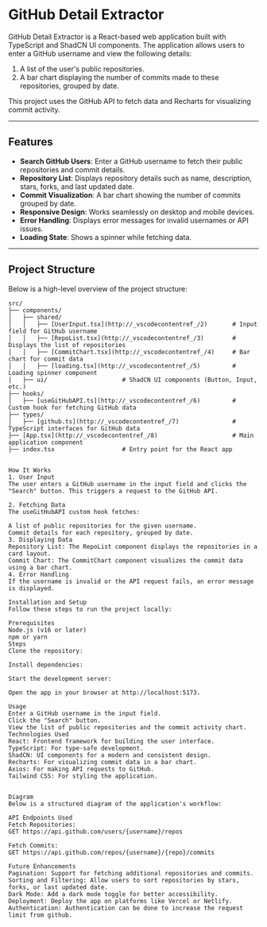 # GitHub Detail Extractor

GitHub Detail Extractor is a React-based web application built with TypeScript and ShadCN UI components. The application allows users to enter a GitHub username and view the following details:

1. A list of the user's public repositories.
2. A bar chart displaying the number of commits made to these repositories, grouped by date.

This project uses the GitHub API to fetch data and Recharts for visualizing commit activity.

---

## Features

- **Search GitHub Users**: Enter a GitHub username to fetch their public repositories and commit details.
- **Repository List**: Displays repository details such as name, description, stars, forks, and last updated date.
- **Commit Visualization**: A bar chart showing the number of commits grouped by date.
- **Responsive Design**: Works seamlessly on desktop and mobile devices.
- **Error Handling**: Displays error messages for invalid usernames or API issues.
- **Loading State**: Shows a spinner while fetching data.

---

## Project Structure

Below is a high-level overview of the project structure:

```plaintext
src/
├── components/
│   ├── shared/
│   │   ├── [UserInput.tsx](http://_vscodecontentref_/2)       # Input field for GitHub username
│   │   ├── [RepoList.tsx](http://_vscodecontentref_/3)        # Displays the list of repositories
│   │   ├── [CommitChart.tsx](http://_vscodecontentref_/4)     # Bar chart for commit data
│   │   ├── [loading.tsx](http://_vscodecontentref_/5)         # Loading spinner component
│   ├── ui/                     # ShadCN UI components (Button, Input, etc.)
├── hooks/
│   ├── [useGitHubAPI.ts](http://_vscodecontentref_/6)         # Custom hook for fetching GitHub data
├── types/
│   ├── [github.ts](http://_vscodecontentref_/7)               # TypeScript interfaces for GitHub data
├── [App.tsx](http://_vscodecontentref_/8)                     # Main application component
├── index.tsx                   # Entry point for the React app


How It Works
1. User Input
The user enters a GitHub username in the input field and clicks the "Search" button. This triggers a request to the GitHub API.

2. Fetching Data
The useGitHubAPI custom hook fetches:

A list of public repositories for the given username.
Commit details for each repository, grouped by date.
3. Displaying Data
Repository List: The RepoList component displays the repositories in a card layout.
Commit Chart: The CommitChart component visualizes the commit data using a bar chart.
4. Error Handling
If the username is invalid or the API request fails, an error message is displayed.

Installation and Setup
Follow these steps to run the project locally:

Prerequisites
Node.js (v16 or later)
npm or yarn
Steps
Clone the repository:

Install dependencies:

Start the development server:

Open the app in your browser at http://localhost:5173.

Usage
Enter a GitHub username in the input field.
Click the "Search" button.
View the list of public repositories and the commit activity chart.
Technologies Used
React: Frontend framework for building the user interface.
TypeScript: For type-safe development.
ShadCN: UI components for a modern and consistent design.
Recharts: For visualizing commit data in a bar chart.
Axios: For making API requests to GitHub.
Tailwind CSS: For styling the application.


Diagram
Below is a structured diagram of the application's workflow:

API Endpoints Used
Fetch Repositories:
GET https://api.github.com/users/{username}/repos

Fetch Commits:
GET https://api.github.com/repos/{username}/{repo}/commits

Future Enhancements
Pagination: Support for fetching additional repositories and commits.
Sorting and Filtering: Allow users to sort repositories by stars, forks, or last updated date.
Dark Mode: Add a dark mode toggle for better accessibility.
Deployment: Deploy the app on platforms like Vercel or Netlify.
Authentication: Authentication can be done to increase the request limit from github.

```

